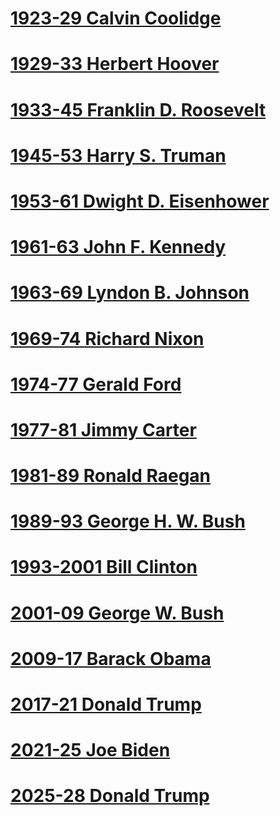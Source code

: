 # [1923-29 Calvin Coolidge](1923-29%20Calvin%20Coolidge)  
# [1929-33 Herbert Hoover](1929-33%20Herbert%20Hoover)  
# [1933-45 Franklin D. Roosevelt](1933-45%20Franklin%20D.%20Roosevelt)  
# [1945-53 Harry S. Truman](1945-53%20Harry%20S.%20Truman)  
# [1953-61 Dwight D. Eisenhower](1953-61%20Dwight%20D.%20Eisenhower)  
# [1961-63 John F. Kennedy](1961-63%20John%20F.%20Kennedy)  
# [1963-69 Lyndon B. Johnson](1963-69%20Lyndon%20B.%20Johnson)  
# [1969-74 Richard Nixon](1969-74%20Richard%20Nixon)  
# [1974-77 Gerald Ford](1974-77%20Gerald%20Ford)  
# [1977-81 Jimmy Carter](1977-81%20Jimmy%20Carter/1977-81%20Jimmy%20Carter)
# [1981-89 Ronald Raegan](1981-89%20Ronald%20Raegan/1981-89%20Ronald%20Raegan)
# [1989-93 George H. W. Bush](1989-93%20George%20H.%20W.%20Bush/1989-93%20George%20H.%20W.%20Bush)
# [1993-2001 Bill Clinton](1993-2001%20Bill%20Clinton/1993-2001%20Bill%20Clinton)
# [2001-09 George W. Bush](2001-09%20George%20W.%20Bush/2001-09%20George%20W.%20Bush)
# [2009-17 Barack Obama](2009-17%20Barack%20Obama/2009-17%20Barack%20Obama)
# [2017-21 Donald Trump](2017-21%20Donald%20Trump)  
# [2021-25 Joe Biden](2021-25%20Joe%20Biden)  
# [2025-28 Donald Trump](2025-28%20Donald%20Trump)  